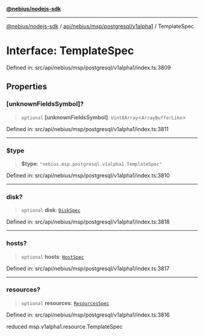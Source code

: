 [**@nebius/nodejs-sdk**](../../../../../../README.md)

***

[@nebius/nodejs-sdk](../../../../../../README.md) / [api/nebius/msp/postgresql/v1alpha1](../README.md) / TemplateSpec

# Interface: TemplateSpec

Defined in: src/api/nebius/msp/postgresql/v1alpha1/index.ts:3809

## Properties

### \[unknownFieldsSymbol\]?

> `optional` **\[unknownFieldsSymbol\]**: `Uint8Array`\<`ArrayBufferLike`\>

Defined in: src/api/nebius/msp/postgresql/v1alpha1/index.ts:3811

***

### $type

> **$type**: `"nebius.msp.postgresql.v1alpha1.TemplateSpec"`

Defined in: src/api/nebius/msp/postgresql/v1alpha1/index.ts:3810

***

### disk?

> `optional` **disk**: [`DiskSpec`](../../../v1alpha1/resource/interfaces/DiskSpec.md)

Defined in: src/api/nebius/msp/postgresql/v1alpha1/index.ts:3818

***

### hosts?

> `optional` **hosts**: [`HostSpec`](../../../v1alpha1/resource/interfaces/HostSpec.md)

Defined in: src/api/nebius/msp/postgresql/v1alpha1/index.ts:3817

***

### resources?

> `optional` **resources**: [`ResourcesSpec`](../../../v1alpha1/resource/interfaces/ResourcesSpec.md)

Defined in: src/api/nebius/msp/postgresql/v1alpha1/index.ts:3816

reduced msp.v1alpha1.resource.TemplateSpec
